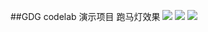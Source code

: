 ##GDG codelab 演示项目
跑马灯效果
![](https://github.com/s15603333319/PLMarquee/blob/master/screenshots/img1.jpg)
![](https://github.com/s15603333319/PLMarquee/blob/master/screenshots/img2.jpg)
![](https://github.com/s15603333319/PLMarquee/blob/master/screenshots/img3.jpg)


